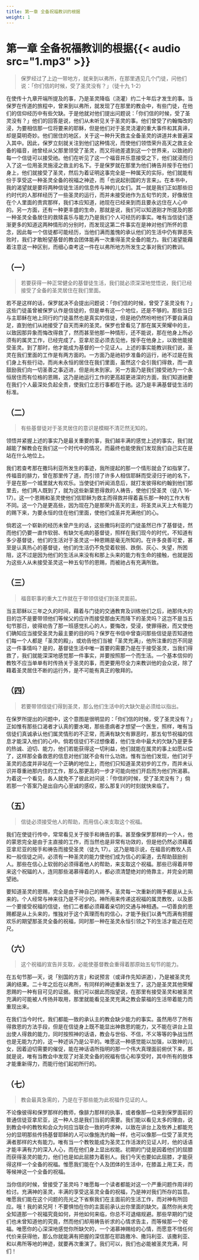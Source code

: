 ```yaml
---
title: 第一章 全备祝福教训的根据
weight: 1
---
```


# 第一章 全备祝福教训的根据{{< audio src="1.mp3" >}}

> 保罗经过了上边一带地方，就来到以弗所，在那里遇见几个门徒，问他们说：「你们信的时候，受了圣灵没有？」（徒十九 1-2）

在使传十九章开端所提及的事，乃是圣灵降临（浇灌）约二十年后才发生的事。当保罗在传道的旅程中，曾来到以弗所，就发现了在那里的教会中，有些门徒，在他们的信仰经历中有些欠缺。于是他就对他们提出问题说：「你们信的时候，受了圣灵没有？」他们的回答是说，他们从未听见关于圣灵的事。他们曾受了约翰悔改的浸，为要相信那一位将要来的耶稣，但是他们对于圣灵浇灌的重大事件和其真谛，却是莫明奇妙。他们居住的地区，关于这一种升天救主全备圣灵的讲道并未普遍深入其中。因此，保罗立刻就关注到他们这种情况，而使他们领悟荣升高天之救主全备的福音，祂曾经从父那里领受了圣灵，而又将祂差遣到这一个世界来，以致祂的每一个信徒可以接受祂。他们在听见了这一个福音并乐意接受之下，他们就浸而归入了这一位用圣灵施浸之救主的名下。于是保罗就在那里为他们祷告并按手在他们身上，他们就接受了圣灵，然后为着证明这事完全是一种属天的实际，他们就能有份于享受这一种圣灵全备的祝福之神迹，而「也说起别国的方言来」。在本书中，我的渴望就是要将两种信徒生活的信息传与神的儿女们。其一就是我们正如那些旧约时代的人那样经历了一些圣灵的运行，而并未接受祂作为五旬节的灵，好像居住在个人里面的贵宾那样，我们本应知道，祂现在已经来到而且要永远住在人心中的。另一方面，还有一种更丰盛的生命，那就是说，我们可以知道刚才所提及的那一种圣灵全备居住的救赎喜乐与能力乃是我们个人可经历的事实。唯有当信徒们逐渐更多的知道这两种情形的分别时，而发现这第二件事实在是神对他们所怀的意念，因此每一个信徒都可能经历，当他们满而羞愧的承认他们的生活中仍有罪恶失败时，我们才敢盼望基督的教会团体能再一次重得圣灵全备的能力。我们渴望能藉着注意这一种区别，而细心查考这一件在以弗所地方所发生之事对我们的教训。

## （一）

> 若要获得一种正常健全的基督徒生活，我们就必须深深地觉悟说，我们已经接受了全备的圣灵居住在我们里面。

若不是这样的话，保罗就决不会提出问题说：「你们信的时候，曾受了圣灵没有？」这些门徒虽曾被保罗认作是信徒的，但是单有这—个地位，还是不够的。那些当日与主耶稣在地上同行的门徒虽然也是真实的信徒，但是祂仍然吩咐他们不要自满自足，直到他们从祂接受了自天而来的圣灵。保罗也曾看见了那在属天荣耀中的主，以致因那异象而悔改得救了，然而甚至他那一种情形，还不能说，那在他身上所必须有的属灵工作，已经完成了。亚拿尼亚必须去见他，按手在他身上，以致他能接受圣灵。到了那时，他才能成为基督的一个见证人。上述的事实能教训我们说，圣灵在我们里面的工作是有两方面的。一方面乃是祂初步准备的运行，祂不过是在我们身上有些行动，而尚未永恒的居住在我们里面，虽然这个会引我们得救，而一直鼓励我们向一切圣善之事迈进，但是尚未到家。另一方面乃是我们接受祂为一个永恒居住而有位格的恩赐，这乃是祂运行工作的更高超更进深的方面，我们知道祂要在我们个人最深处负起全责，使我们立志行事都在于祂。这乃是丰满基督徒生活的标准。

## （二）

> 有些基督徒对于圣灵居住的意识是模糊不清茫然无知的。

领悟并紧握上述的事实乃是最关重要的事，我们越丰满的感觉上述的事实，我们就越能了解教会在我们这一个时代中的情况，而最终也能使我们发现我们自己实在是站在什么地位上。

我们若查考那在撒玛利亚所发生的事迹，我所提起的那一个情形就会了如指掌了。传福音的腓力，曾在那里传了道，而引领了许多人相信耶稣而受浸归于祂的名下，于是在那一个城里就大有欢乐。当使徒们听闻消息后，就打发彼得和约翰到他们那里去，他们两人既到了，就为这些新蒙恩得救的人祷告，使他们受圣灵（徒八 16-17）。这一个恩赐和圣灵使他们信耶稣为救主而得救并得着喜乐那一种的工作大有不同。这一个乃是更高些，因为现在乃是那荣升高天的主，将圣灵从天上大有能力的赐下来，为要永恒的住在他们里面，使他们成圣并充满他们的心。

倘若这一个崭新的经历未曾产生的话，这些撒玛利亚的门徒虽然已作了基督徒，然而他们仍要一直作软弱、有缺欠毛病的基督徒，照样在我们现今的时代，不知道有多少基督徒，他们的生活对于圣灵这一种恩赐是毫无所知的。在许多良善可爱，甚至是认真热心的基督徒，他们的生活仍不免受着软弱、跌倒、灰心、失望，所困阻，这不过是因为他们的生活从来没有和那上头来的能力有生命的接触，也就是因为这些人从未接受圣灵这一种五旬节的恩赐，而被祂占有充满所致。

## （三）

> 福音职事的重大工作就在于带领信徒们到圣灵面前。

当主耶稣以三年之久的时间，藉着与门徒的交通教育及训练他们之后，祂那伟大的目的岂不是要带领他们等候父的应许而接受那由天而降下的圣灵吗？这岂不是当五旬节那日，彼得劝告了那一班感觉扎心的人，要悔改，受浸，使罪得赦，而又使他们确知应当接受圣灵为最主要的目的吗？保罗在书信中曾查问那些信徒是否知道他们每一个人都是「圣灵的殿」，或劝告他们当被「圣灵充满」，他所注重的岂不同是这一件事情吗？是的，基督徒生活中唯一首要的需要乃是在于接受圣灵，当我们得救了，我们就能深深地感觉那一件事实，并要按照那一个而生活。—个基本信仰的教牧不应当单单有时传扬关于圣灵的事，而更要用尽全力来教训他的会众说，除了藉着圣灵居住不断的运行外，是不可能有真正的敬拜的。

## （四）

> 若要带领信徒们得到圣灵，那么他们生活中的大缺欠是必须给以指出。

在保罗所提出的问题中，这个意图是很明显的：「你们信的时候，受了圣灵没有？」正如惟有那些口渴者才认真的要水喝，那些患病者才想望一个医生，照样，唯有当信徒们真诚承认他们属灵情形的不正常，而满有缺欠有罪恶时，那五旬节祝福的信息才能深入他们的心中。倘若信徒们不过想像着，他们生命中最大的欠缺乃是更多的热诚、迫切、能力，他们若能获得这一切利益，他们就能在属灵的事上如愿以偿了，这样那全备救恩的信息对他们就不会有什么功效。惟有当他们发现，他们对于圣灵的态度并非站在一个正确的地位上，而他们只知道圣灵初步的工作，而并未认识并尊重祂那内住的工作，那么那更高的一步才可能向他们开启而为他们所渴慕。为着这一个看见，各人就免不了彼此对问说：「你信的时候，受了圣灵没有？」倘若那一个答案乃是出自内心至诚的感叹，那么那复兴的时刻就快来临了。

## （五）

> 信徒必须接受他人的帮助，而用信心来支取这个祝福。

我们在使徒行传中，常常看见关于按手和祷告的事。甚至像保罗那样的一个人，他的蒙恩完全是由于主直接的工作，而当然也是非常有功效的，但是他仍然必须藉着亚拿尼亚的按手和祷告而接受圣灵（徒九 17）。这乃是暗示说，在福音的教牧人员和一般信徒之间，必须有一种圣灵的能力使他们成为信心的渠道，去帮助鼓励别人。那些在信心上软弱的必须得着他人的帮助，来支取这个祝福。那些已得着并带来这个祝辐的人，连同那些渴慕得着的人，都必须清楚绝对的倚靠主，并完全的期望祂。

要知道圣灵的恩赐，完全是由于神自己的赐予。圣灵每一次重新的赐予都是从上头来的。个人经常与神来往乃是不可少的。神所用来传递这祝福的属灵教牧，以及那一个要接受祝福的信徒，他们二者都必须藉着亲切的交通与神相遇。—切善良的恩赐都是从上头来的，惟独对于这个真理而有的信心，才能予我们以勇气而满有把握欢乐的期望那圣灵全备的祝福，同时那一种在圣灵永恒引领之下的生活才能近在咫尺。

## （六）

> 这个祝福的宣告并支取，必能使基督教会重得着那原始五旬节的能力。

在五旬节那—天，说「别国的方言」和说预言（或译作先知讲道），乃是被圣灵充满的结果。二十年之后在以弗所，有同样的神迹重新发生了，这乃是圣灵其他荣耀恩赐的一种有目可见的证据。我们可以据此而指望说，在那里有接受圣灵和被圣灵充满的可能被人传扬并取用，那里就能看见圣灵充满之教会蒙福的生活带着能力而重现出来。

在我们当今时代，我们都能—致的承认主的教会缺少能力的事实。虽然用尽了所有得救恩的方法手段，但是在信徒身上既不能显出神救恩的能力，又不能在讲台上显出使人得救的能力，同时按照神的话语，教会与世俗、不信，不义等等的争战当然也是无能为力的，这一种述诉乃是公平的。唯愿这—种感觉能以加强，以致神的儿女，因着迫切需要的催促，能在神话语所指明的那一个伟大真理面前俯伏下来，那就是说，唯有当教会中发现了对圣灵全备的祝福有信心和享受时，其中所有的肢体才能重新得力，而能行他们起初所行的。

## （七）

> 教会最真急需的，乃是在于那些能为此祝福作见证的人。

不论像彼得和保罗那样的教师，像腓力那样的执事，或者像那—位来到保罗面前的普通信徒亚拿尼亚，这一种人总是我们当前的需要。我们能以看见太多的理由，说到教会中的教牧和会众为何应当联合一致的呼求神，以致在讲台上及牧养上都能充分的显明那些传扬基督耶稣的人可以像施洗约翰一样，也可以像那—位受了圣灵充满者那样的大有能力。唯有当一个教牧能成为圣灵工作活泼的见证人时，他的话语才能丰满有力的深入人心，而在他们身上显出权能。初期的门徒是因着他们的屈膝而获得圣灵的能力，他们也是如此屈膝为着别人。我们今天也要如此屈膝，才能获得这样一个全备的祝福。惟愿我们能在个人及团体的生活中，在膝盖上用工夫，而等候神这一个全备的祝福。

当你信的时候，曾接受了圣灵吗？唯愿每一个读者都能对这一个严重问题作周详的检讨。充满神的圣灵，丰满的享受这圣灵全备的祝福，乃是神对我们所存的旨意。唯愿我们能在这个问题的亮光之下省察我们在主面前的生活工作，而对神有所回应。哦！我的弟兄阿！不要惧怕在你的主面前承认出你里面的缺欠。虽然你尚未完全知道那一个祝福究竟如何，并他如何来临，你总不可退缩规避。那些早期的门徒们也未曾知道他的究竟，然而他们却用祷告祈求的心情求告主，而等候那一个祝福。唯愿你的心深深地感觉你所缺欠的，一个渴慕神赐给的心情，而愿意不惜任何代价来获得他，那么你就能满有把握的深信那在耶路撒冷、撒玛利亚、该撒利亚、和以弗所等地的神迹，就要再次重演了。我们可以，我们也必能被圣灵充满，阿们！
